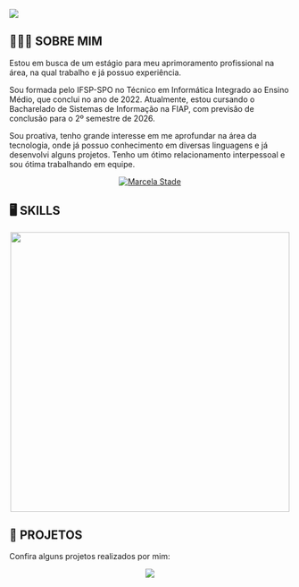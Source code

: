 <p>
 <img src= "https://media.discordapp.net/attachments/1088502571372662814/1168689375471751339/IMG_6668.png?ex=66b6a2cc&is=66b5514c&hm=b950360fa23910e6b6b10946f745bfa4d3237b06ff74bcc2d4a0b2b3d154f56a&=&format=webp&quality=lossless&width=550&height=220"/>
</p>
       
       
 <h2 align="left"> 👩🏻‍🎓 SOBRE MIM</h2>
 
 <p align = "justified">Estou em busca de um estágio para meu aprimoramento profissional na área, na qual trabalho e já possuo experiência.
 </p>
<p align = "justified">Sou formada pelo IFSP-SPO no Técnico em Informática Integrado ao Ensino Médio, que conclui no ano de 2022. Atualmente, estou cursando o Bacharelado de Sistemas de Informação na FIAP, com previsão de conclusão para o 2º semestre de 2026.
</p>
<p align = "justified">Sou proativa, tenho grande interesse em me aprofundar na área da tecnologia, onde já possuo conhecimento em diversas linguagens e já desenvolvi alguns projetos. Tenho um ótimo relacionamento interpessoal e sou ótima trabalhando em equipe.</p>
     
<div align="center">
  <a href="https://www.linkedin.com/in/marcela-stade-a51678212/" target="_blank"><img src="https://img.shields.io/badge/-LinkedIn-%230077B5?style=for-the-badge&logo=linkedin&logoColor=white" alt = "Marcela Stade" target="_blank">
  </a>
<h2 align="left" > 🖥️ SKILLS </h2>

<p align= "center">
<img src= "https://media.discordapp.net/attachments/1088502571372662814/1168703708406743100/IMG_6670.png?ex=6552bb25&is=65404625&hm=88e4e18064fc41629b4871b852635ef95407762a1b09933d14188387b6f1ab0e&" width="500"/>
       </p>
       


<h2 align="left" > 📂 PROJETOS</h2>

<p align = "left">Confira alguns projetos realizados por mim: </p>

<p align = "center">
    <a href="https://github.com/Ma-189">
        <img src="https://github-readme-stats.anuraghazra1.vercel.app/api/top-langs/?username=Ma-189&theme=omni" align="center"/>
    </a>
</p>
